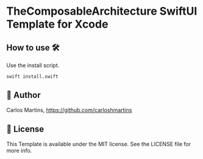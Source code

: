 # TheComposableArchitecture SwiftUI Template for Xcode

## How to use 🛠

Use the install script.

```swift install.swift```

## 🤖 Author

Carlos Martins, https://github.com/carloshmartins

## 📄 License

This Template is available under the MIT license. See the LICENSE file for more info.

